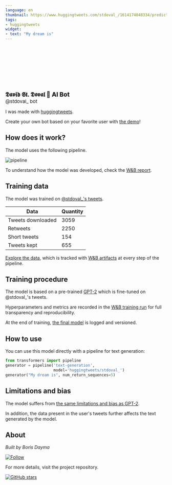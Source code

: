 ```yaml
---
language: en
thumbnail: https://www.huggingtweets.com/stdoval_/1614174048334/predictions.png
tags:
- huggingtweets
widget:
- text: "My dream is"
---
```


<div>
<div style="width: 132px; height:132px; border-radius: 50%; background-size: cover; background-image: url('https://pbs.twimg.com/profile_images/1342243892100534274/-1_pP6Do_400x400.jpg')">
</div>
<div style="margin-top: 8px; font-size: 19px; font-weight: 800">𝕯𝖆𝖛𝖎𝖉 𝕾𝖙. 𝕯𝖔𝖛𝖆𝖑 🤖 AI Bot </div>
<div style="font-size: 15px">@stdoval_ bot</div>
</div>

I was made with [huggingtweets](https://github.com/borisdayma/huggingtweets).

Create your own bot based on your favorite user with [the demo](https://colab.research.google.com/github/borisdayma/huggingtweets/blob/master/huggingtweets-demo.ipynb)!

## How does it work?

The model uses the following pipeline.

![pipeline](https://github.com/borisdayma/huggingtweets/blob/master/img/pipeline.png?raw=true)

To understand how the model was developed, check the [W&B report](https://app.wandb.ai/wandb/huggingtweets/reports/HuggingTweets-Train-a-model-to-generate-tweets--VmlldzoxMTY5MjI).

## Training data

The model was trained on [@stdoval_'s tweets](https://twitter.com/stdoval_).

| Data | Quantity |
| --- | --- |
| Tweets downloaded | 3059 |
| Retweets | 2250 |
| Short tweets | 154 |
| Tweets kept | 655 |

[Explore the data](https://wandb.ai/wandb/huggingtweets/runs/d4oj280h/artifacts), which is tracked with [W&B artifacts](https://docs.wandb.com/artifacts) at every step of the pipeline.

## Training procedure

The model is based on a pre-trained [GPT-2](https://huggingface.co/gpt2) which is fine-tuned on @stdoval_'s tweets.

Hyperparameters and metrics are recorded in the [W&B training run](https://wandb.ai/wandb/huggingtweets/runs/1b6xui8t) for full transparency and reproducibility.

At the end of training, [the final model](https://wandb.ai/wandb/huggingtweets/runs/1b6xui8t/artifacts) is logged and versioned.

## How to use

You can use this model directly with a pipeline for text generation:

```python
from transformers import pipeline
generator = pipeline('text-generation',
                     model='huggingtweets/stdoval_')
generator("My dream is", num_return_sequences=5)
```

## Limitations and bias

The model suffers from [the same limitations and bias as GPT-2](https://huggingface.co/gpt2#limitations-and-bias).

In addition, the data present in the user's tweets further affects the text generated by the model.

## About

*Built by Boris Dayma*

[![Follow](https://img.shields.io/twitter/follow/borisdayma?style=social)](https://twitter.com/intent/follow?screen_name=borisdayma)

For more details, visit the project repository.

[![GitHub stars](https://img.shields.io/github/stars/borisdayma/huggingtweets?style=social)](https://github.com/borisdayma/huggingtweets)
